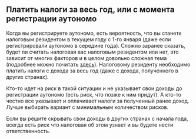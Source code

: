 ## Платить налоги за весь год, или с момента регистрации аутономо

Когда вы регистрируете аутономо, есть вероятность, что вы станете налоговым резидентом в текущем году с 1-го января
(даже если регистрировали аутономо в середине года). Сложно заранее сказать, будет ли считать налоговая вас налоговым
резидентом или нет, это зависит от многих факторов и в целом довольно сложная тема (подробнее можно
почитать [здесь](https://www.xolo.io/es-en/faq/xolo-spain/category/your-obligations-as-a-freelancer/article/who-is-required-to-file-the-personal-income-tax-return-renta)).
Налоговому резиденту необходимо платить налоги с дохода за весь год (даже с дохода, полученного в других странах).

Кто-то идет на риск в такой ситуации и не указывает свои доходы до регистрации аутономо (есть риск, что позже к ним
придут). А кто-то честно все указывает и оплачивает налоги за полученный ранее доход. Лучше выбирать вариант с
минимальным количеством рисков.

Если вы решите скрывать свои доходы в других странах с начала года, всегда есть риск что налоговая об этом узнает и
вы будете нести ответственность.
